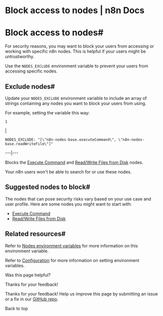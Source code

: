 # Block access to nodes | n8n Docs

[ ](https://github.com/n8n-io/n8n-docs/edit/main/docs/hosting/securing/blocking-nodes.md "Edit this page")

# Block access to nodes#

For security reasons, you may want to block your users from accessing or working with specific n8n nodes. This is helpful if your users might be untrustworthy.

Use the `NODES_EXCLUDE` environment variable to prevent your users from accessing specific nodes.

## Exclude nodes#

Update your `NODES_EXCLUDE` environment variable to include an array of strings containing any nodes you want to block your users from using.

For example, setting the variable this way:
    
    
    1

| 
    
    
    NODES_EXCLUDE: "[\"n8n-nodes-base.executeCommand\", \"n8n-nodes-base.readWriteFile\"]"
      
  
---|---  
  
Blocks the [Execute Command](../../../integrations/builtin/core-nodes/n8n-nodes-base.executecommand/) and [Read/Write Files from Disk](../../../integrations/builtin/core-nodes/n8n-nodes-base.readwritefile/) nodes.

Your n8n users won't be able to search for or use these nodes.

## Suggested nodes to block#

The nodes that can pose security risks vary based on your use case and user profile. Here are some nodes you might want to start with:

  * [Execute Command](../../../integrations/builtin/core-nodes/n8n-nodes-base.executecommand/)
  * [Read/Write Files from Disk](../../../integrations/builtin/core-nodes/n8n-nodes-base.readwritefile/)

## Related resources#

Refer to [Nodes environment variables](../../configuration/environment-variables/nodes/) for more information on this environment variable.

Refer to [Configuration](../../configuration/configuration-methods/) for more information on setting environment variables.

Was this page helpful? 

Thanks for your feedback! 

Thanks for your feedback! Help us improve this page by submitting an issue or a fix in our [GitHub repo](https://github.com/n8n-io/n8n-docs). 

Back to top